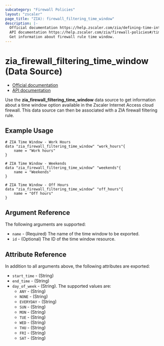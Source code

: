 ```yaml
---
subcategory: "Firewall Policies"
layout: "zscaler"
page_title: "ZIA): firewall_filtering_time_window"
description: |-
  Official documentation https://help.zscaler.com/zia/defining-time-intervals
  API documentation https://help.zscaler.com/zia/firewall-policies#/timeWindows-get
  Get information about firewall rule time window.
---
```


# zia_firewall_filtering_time_window (Data Source)

* [Official documentation](https://help.zscaler.com/zia/defining-time-intervals)
* [API documentation](https://help.zscaler.com/zia/firewall-policies#/timeWindows-get)

Use the **zia_firewall_filtering_time_window** data source to get information about a time window option available in the Zscaler Internet Access cloud firewall. This data source can then be associated with a ZIA firewall filtering rule.

## Example Usage

```hcl
# ZIA Time Window - Work Hours
data "zia_firewall_filtering_time_window" "work_hours"{
    name = "Work hours"
}
```

```hcl
# ZIA Time Window - Weekends
data "zia_firewall_filtering_time_window" "weekends"{
    name = "Weekends"
}
```

```hcl
# ZIA Time Window - Off Hours
data "zia_firewall_filtering_time_window" "off_hours"{
    name = "Off hours"
}
```

## Argument Reference

The following arguments are supported:

* `name` - (Required) The name of the time window to be exported.
* `id` - (Optional) The ID of the time window resource.

## Attribute Reference

In addition to all arguments above, the following attributes are exported:

* `start_time` - (String)
* `end_time` - (String)
* `day_of_week` - (String). The supported values are:
  * `ANY` - (String)
  * `NONE` - (String)
  * `EVERYDAY` - (String)
  * `SUN` - (String)
  * `MON` - (String)
  * `TUE` - (String)
  * `WED` - (String)
  * `THU` - (String)
  * `FRI` - (String)
  * `SAT` - (String)

